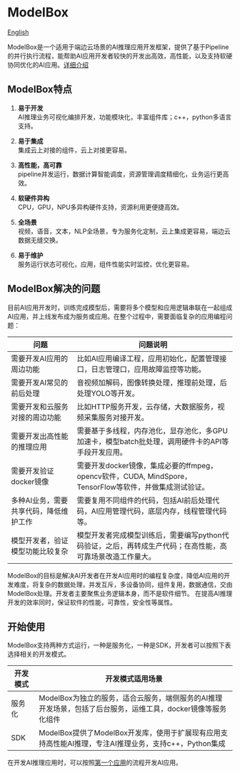 # ModelBox

[English](README_en.md)

ModelBox是一个适用于端边云场景的AI推理应用开发框架，提供了基于Pipeline的并行执行流程，能帮助AI应用开发者较快的开发出高效，高性能，以及支持软硬协同优化的AI应用。[详细介绍](http://modelbox-ai.com/modelbox-book/)

## ModelBox特点

1. **易于开发**  
   AI推理业务可视化编排开发，功能模块化，丰富组件库；c++，python多语言支持。

1. **易于集成**  
   集成云上对接的组件，云上对接更容易。

1. **高性能，高可靠**  
   pipeline并发运行，数据计算智能调度，资源管理调度精细化，业务运行更高效。

1. **软硬件异构**  
   CPU，GPU，NPU多异构硬件支持，资源利用更便捷高效。

1. **全场景**  
   视频，语音，文本，NLP全场景，专为服务化定制，云上集成更容易，端边云数据无缝交换。

1. **易于维护**  
   服务运行状态可视化，应用，组件性能实时监控，优化更容易。

## ModelBox解决的问题

目前AI应用开发时，训练完成模型后，需要将多个模型和应用逻辑串联在一起组成AI应用，并上线发布成为服务或应用。在整个过程中，需要面临复杂的应用编程问题：
  
|问题|问题说明|
|--|--|
|需要开发AI应用的周边功能|比如AI应用编译工程，应用初始化，配置管理接口，日志管理口，应用故障监控等功能。|
|需要开发AI常见的前后处理|音视频加解码，图像转换处理，推理前处理，后处理YOLO等开发。 |
|需要开发和云服务对接的周边功能|比如HTTP服务开发，云存储，大数据服务，视频采集服务对接开发。 |
|需要开发出高性能的推理应用|需要基于多线程，内存池化，显存池化，多GPU加速卡，模型batch批处理，调用硬件卡的API等手段开发应用。|
|需要开发验证docker镜像|需要开发docker镜像，集成必要的ffmpeg，opencv软件，CUDA, MindSpore，TensorFlow等软件，并做集成测试验证。|
|多种AI业务，需要共享代码，降低维护工作|需要复用不同组件的代码，包括AI前后处理代码，AI应用管理代码，底层内存，线程管理代码等。|
|模型开发者，验证模型功能比较复杂|模型开发者完成模型训练后，需要编写python代码验证，之后，再转成生产代码；在高性能，高可靠场景改造工作量大。|

ModelBox的目标是解决AI开发者在开发AI应用时的编程复杂度，降低AI应用的开发难度，将复杂的数据处理，并发互斥，多设备协同，组件复用，数据通信，交由ModelBox处理。开发者主要聚焦业务逻辑本身，而不是软件细节。 在提高AI推理开发的效率同时，保证软件的性能，可靠性，安全性等属性。

## 开始使用

ModelBox支持两种方式运行，一种是服务化，一种是SDK，开发者可以按照下表选择相关的开发模式。

|开发模式|开发模式适用场景|
|--|--|
|服务化|ModelBox为独立的服务，适合云服务，端侧服务的AI推理开发场景，包括了后台服务，运维工具，docker镜像等服务化组件|
|SDK|ModelBox提供了ModelBox开发库，使用于扩展现有应用支持高性能AI推理，专注AI推理业务，支持c++，Python集成|

在开发AI推理应用时，可以按照[第一个应用](https://modelbox-ai.com/modelbox-book/first-app/mnist.html)的流程开发AI应用。
